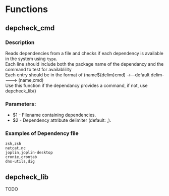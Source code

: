 # Functions  
## depcheck_cmd  
### Description  
Reads dependencies from a file and checks if each dependency is available in the system using `type`.  
Each line should include both the package name of the dependancy and the command to test for availablility  
Each entry should be in the format of (name${delim}cmd) ->--default delim----> (name,cmd)  
Use this function if the dependancy provides a command, if not, use depcheck_lib()  
### Parameters:  
- $1 - Filename containing dependencies.  
- $2 - Dependency attribute delimiter (default: ,).  
### Examples of Dependency file  
```  
zsh,zsh  
netcat,nc  
joplin,joplin-desktop  
cronie,crontab  
dns-utils,dig  
```  
  
## depcheck_lib  
TODO  
  


